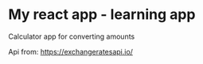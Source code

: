# My react app  - learning app

Calculator app for converting amounts

Api from: https://exchangeratesapi.io/
